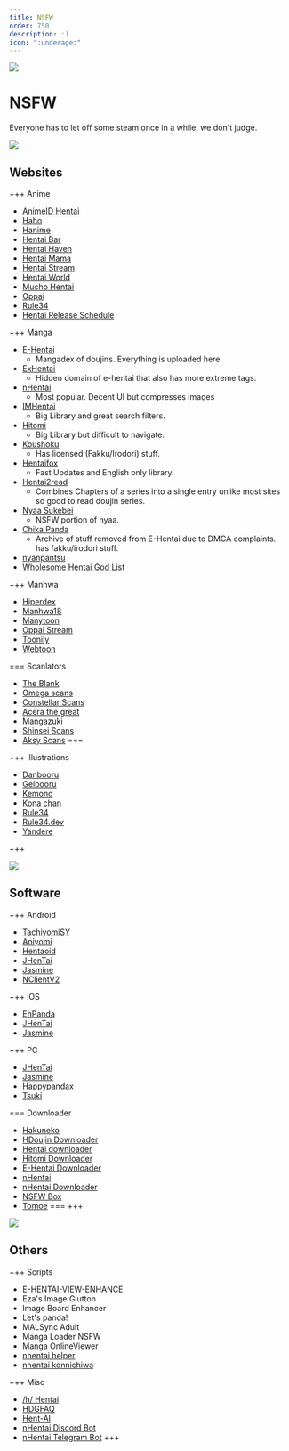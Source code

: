 ```yaml
---
title: NSFW
order: 750
description: :)
icon: ":underage:"
---
```


![](https://cdn.apollo.moe/img/nsfw.png)
# NSFW
Everyone has to let off some steam once in a while, we don't judge.


![](/banner/sites.png)
## Websites


+++ Anime
- [AnimeID Hentai](https://animeidhentai.com/)
- [Haho](https://haho.moe/)
- [Hanime](https://hanime.tv/) <Badge type="info" text="720p" />
- [Hentai Bar](https://hentaibar.com/)
- [Hentai Haven](https://hentaihaven.xxx/)
- [Hentai Mama](https://hentaimama.io/)
- [Hentai Stream](https://hstream.moe/) <Badge type="info" text="4K" />
- [Hentai World](https://hentaiworld.tv/)
- [Mucho Hentai](https://muchohentai.com/) <Badge type="info" text="Schedule" /><Badge type="info" text="PV" />
- [Oppai](https://oppai.stream/) <Badge type="info" text="4K" />
- [Rule34](https://www.rule34.dev/)
- [Hentai Release Schedule](https://www.underhentai.net/releases/)

+++ Manga
- [E-Hentai](https://e-hentai.org/)
    - Mangadex of doujins. Everything is uploaded here.
- [ExHentai](https://exhentai.org/)
    - Hidden domain of e-hentai that also has more extreme tags. 
- [nHentai](https://nhentai.net/)
    - Most popular. Decent UI but compresses images
- [IMHentai](https://imhentai.xxx/)
    - Big Library and great search filters.
- [Hitomi](https://hitomi.la/)
    - Big Library but difficult to navigate.
- [Koushoku](https://ksk.moe/)
    - Has licensed (Fakku/Irodori) stuff.
- [Hentaifox](https://hentaifox.com/ )
    - Fast Updates and English only library.
- [Hentai2read](https://hentai2read.com/)
    - Combines Chapters of a series into a single entry unlike most sites so good to read doujin series.
- [Nyaa Sukebei](https://sukebei.nyaa.si/)
    - NSFW portion of nyaa.
- [Chika Panda](https://panda.chaika.moe/)
    - Archive of stuff removed from E-Hentai due to DMCA complaints. has fakku/irodori stuff.
- [nyanpantsu](https://nyanpantsu.vercel.app/) <Badge type="info" icon="mark-github" text="Github" link="https://github.com/purpleblueslime/nyanpantsu" />
- [Wholesome Hentai God List](https://wholesomelist.com/)

+++ Manhwa
- [Hiperdex](https://hiperdex.com/)
- [Manhwa18](http://manhwa18.com/)
- [Manytoon](https://manytoon.com/)
- [Oppai Stream](https://read.oppai.stream/)
- [Toonily](https://toonily.com/)
- [Webtoon](https://www.webtoon.xyz/)

=== Scanlators
- [The Blank](https://mangadex.org/group/d53b6ec6-bbbf-4fad-a254-2b7ddda84c2c/the-blank)
- [Omega scans](https://mangadex.org/group/8295f3f9-7462-403b-8fc0-f93a6c245a5c/omegascans) <Badge type="info" icon="globe" text="Web" link="https://omegascans.org/" />
- [Constellar Scans](https://constellarcomic.com/)
- [Acera the great](https://mangadex.org/group/ea35447d-5035-485f-8eda-841bafc4b215/acerathegreat)
- [Mangazuki](https://mangadex.org/group/4b11e95f-a9c2-417d-a179-d6a20255b68d/mangazuki)
- [Shinsei Scans](https://mangadex.org/group/f6f2ab9e-4997-4401-80a2-3840ee8558a2/shinsei-scans)
- [Aksy Scans](https://mangadex.org/group/258e6c49-e780-408e-bc48-c981d8e58c75/aksyscans)
===

+++ Illustrations
- [Danbooru](https://danbooru.donmai.us/)
- [Gelbooru](https://gelbooru.com/)
- [Kemono](https://kemono.party/)
- [Kona chan](https://konachan.com/)
- [Rule34](https://rule34.xxx/)
- [Rule34.dev](https://rule34.dev/)
- [Yandere](https://yande.re/post)

+++

![](/banner/software.png)
## Software

+++ Android
- [TachiyomiSY](https://github.com/jobobby04/TachiyomiSY)
- [Aniyomi](https://github.com/jmir1/aniyomi-mpv-beta)
- [Hentaoid](https://github.com/avluis/Hentoid)
- [JHenTai](https://github.com/jiangtian616/JHenTai)
- [Jasmine](https://github.com/niuhuan/jasmine)
- [NClientV2](https://github.com/Dar9586/NClientV2)

+++ iOS
- [EhPanda](https://github.com/EhPanda-Team/EhPanda)
- [JHenTai](https://github.com/jiangtian616/JHenTai)
- [Jasmine](https://github.com/niuhuan/jasmine)

+++ PC
- [JHenTai](https://github.com/jiangtian616/JHenTai)
- [Jasmine](https://github.com/niuhuan/jasmine)
- [Happypandax](https://github.com/happypandax/happypandax)
- [Tsuki](https://github.com/Gusb3ll/Tsuki)

=== Downloader

- [Hakuneko](https://github.com/manga-download/hakuneko) <Badge type="info" icon="globe" text="Web" link="https://hakuneko.download/" />
- [HDoujin Downloader](https://github.com/HDoujinDownloader/HDoujinDownloader) <Badge type="info" icon="globe" text="Web" link="https://doujindownloader.com/" />
- [Hentai downloader](https://github.com/touno-io/hentai-downloader)
- [Hitomi Downloader](https://github.com/KurtBestor/Hitomi-Downloader) <Badge type="info" text="Anime" />
- [E-Hentai Downloader](https://github.com/ccloli/E-Hentai-Downloader)
- [nHentai](https://github.com/RicterZ/nhentai)
- [nHentai Downloader](https://github.com/Xwilarg/NHentaiDownloader)
- [NSFW Box](https://github.com/Kisspeace/NsfwBox)
- [Tomoe](https://github.com/sinkaroid/tomoe)
===
+++


![](/banner/others.png)

## Others
+++ Scripts
- E-HENTAI-VIEW-ENHANCE <Badge type="dark" icon="/icon/fork.png" text="Sleezy" link="https://sleazyfork.org/en/scripts/397848-e-hentai-view-enhance" />
- Eza's Image Glutton <Badge type="dark" icon="/icon/fork.png" text="Sleezy" link="https://sleazyfork.org/en/scripts/4713-eza-s-image-glutton" />
- Image Board Enhancer <Badge type="dark" icon="/icon/fork.png" text="Sleezy" link="https://sleazyfork.org/en/scripts/387312-image-board-enhancer-rule34-gelbooru-e621-and-more" />
- Let's panda! <Badge type="dark" icon="/icon/fork.png" text="Sleezy" link="https://sleazyfork.org/en/scripts/33979-let-s-panda" />
- MALSync Adult <Badge type="dark" icon="/icon/fork.png" text="Sleezy" link="https://sleazyfork.org/en/scripts/387981-mal-sync-adult-fatexxxblood-edition" />
- Manga Loader NSFW <Badge type="dark" icon="/icon/fork.png" text="Sleezy" link="https://sleazyfork.org/en/scripts/12657-manga-loader-nsfw" />
- Manga OnlineViewer <Badge type="dark" icon="/icon/fork.png" text="Sleezy" link="https://sleazyfork.org/en/scripts/1319-manga-onlineviewer" />
- [nhentai helper](https://github.com/Tsuk1ko/nhentai-helper) <Badge type="dark" icon="/icon/fork.png" text="Sleezy" link="https://sleazyfork.org/en/scripts/375992-nhentai-helper" />
- [nhentai konnichiwa](https://github.com/naiymu/nhentai-konnichiwa)

+++ Misc
- [/h/ Hentai](https://boards.4chan.org/h/)
- [HDGFAQ](https://rentry.org/hdgfaq)
- [Hent-AI](https://github.com/natethegreate/hent-AI)
- [nHentai Discord Bot](https://github.com/the-urban-inc/nhentai-discord-bot)
- [nHentai Telegram Bot](https://github.com/sleroq/nhentai-telegram-bot)
+++
